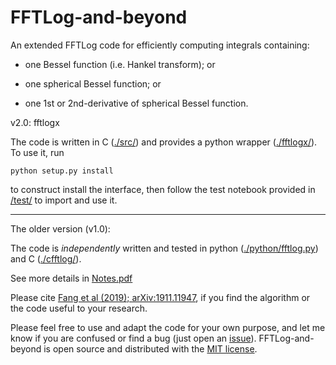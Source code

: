 # FFTLog-and-beyond

An extended FFTLog code for efficiently computing integrals containing:

* one Bessel function (i.e. Hankel transform); or

* one spherical Bessel function; or

* one 1st or 2nd-derivative of spherical Bessel function.

v2.0: fftlogx

The code is written in C ([./src/](src)) and provides a python wrapper ([./fftlogx/](fftlogx)). To use it, run
```shell
python setup.py install
```
to construct install the interface, then follow the test notebook provided in [/test/](test) to import and use it.

-----

The older version (v1.0):

The code is *independently* written and tested in python ([./python/fftlog.py](python/fftlog.py)) and C ([./cfftlog/](cfftlog)).

See more details in [Notes.pdf](Notes.pdf)

Please cite [Fang et al (2019); arXiv:1911.11947](https://arxiv.org/abs/1911.11947), if you find the algorithm or the code useful to your research.

Please feel free to use and adapt the code for your own purpose, and let me know if you are confused or find a bug (just open an [issue](https://github.com/xfangcosmo/FFTLog-and-beyond/issues)). FFTLog-and-beyond is open source and distributed with the
[MIT license](https://opensource.org/licenses/mit).

